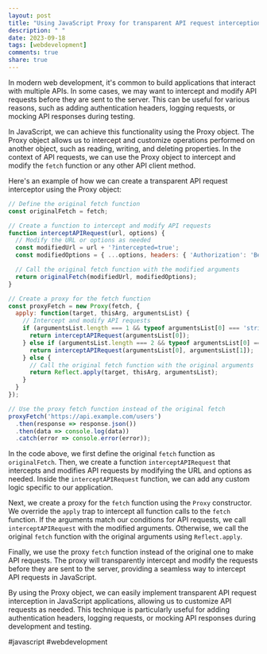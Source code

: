 ```yaml
---
layout: post
title: "Using JavaScript Proxy for transparent API request interception"
description: " "
date: 2023-09-18
tags: [webdevelopment]
comments: true
share: true
---
```


In modern web development, it's common to build applications that interact with multiple APIs. In some cases, we may want to intercept and modify API requests before they are sent to the server. This can be useful for various reasons, such as adding authentication headers, logging requests, or mocking API responses during testing.

In JavaScript, we can achieve this functionality using the Proxy object. The Proxy object allows us to intercept and customize operations performed on another object, such as reading, writing, and deleting properties. In the context of API requests, we can use the Proxy object to intercept and modify the `fetch` function or any other API client method.

Here's an example of how we can create a transparent API request interceptor using the Proxy object:

```javascript
// Define the original fetch function
const originalFetch = fetch;

// Create a function to intercept and modify API requests
function interceptAPIRequest(url, options) {
  // Modify the URL or options as needed
  const modifiedUrl = url + '?intercepted=true';
  const modifiedOptions = { ...options, headers: { 'Authorization': 'Bearer token' } };

  // Call the original fetch function with the modified arguments
  return originalFetch(modifiedUrl, modifiedOptions);
}

// Create a proxy for the fetch function
const proxyFetch = new Proxy(fetch, {
  apply: function(target, thisArg, argumentsList) {
    // Intercept and modify API requests
    if (argumentsList.length === 1 && typeof argumentsList[0] === 'string') {
      return interceptAPIRequest(argumentsList[0]);
    } else if (argumentsList.length === 2 && typeof argumentsList[0] === 'string' && typeof argumentsList[1] === 'object') {
      return interceptAPIRequest(argumentsList[0], argumentsList[1]);
    } else {
      // Call the original fetch function with the original arguments
      return Reflect.apply(target, thisArg, argumentsList);
    }
  }
});

// Use the proxy fetch function instead of the original fetch
proxyFetch('https://api.example.com/users')
  .then(response => response.json())
  .then(data => console.log(data))
  .catch(error => console.error(error));
```

In the code above, we first define the original `fetch` function as `originalFetch`. Then, we create a function `interceptAPIRequest` that intercepts and modifies API requests by modifying the URL and options as needed. Inside the `interceptAPIRequest` function, we can add any custom logic specific to our application.

Next, we create a proxy for the `fetch` function using the `Proxy` constructor. We override the `apply` trap to intercept all function calls to the `fetch` function. If the arguments match our conditions for API requests, we call `interceptAPIRequest` with the modified arguments. Otherwise, we call the original `fetch` function with the original arguments using `Reflect.apply`.

Finally, we use the proxy `fetch` function instead of the original one to make API requests. The proxy will transparently intercept and modify the requests before they are sent to the server, providing a seamless way to intercept API requests in JavaScript.

By using the Proxy object, we can easily implement transparent API request interception in JavaScript applications, allowing us to customize API requests as needed. This technique is particularly useful for adding authentication headers, logging requests, or mocking API responses during development and testing.

#javascript #webdevelopment